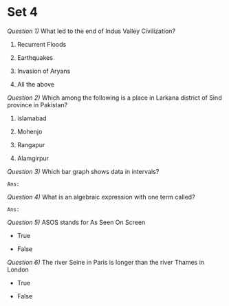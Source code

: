 #	Set 4

_Question 1)_	What led to the end of Indus Valley Civilization?

1.	Recurrent Floods

1.	Earthquakes

1.	Invasion of Aryans

1.	All the above




_Question 2)_	Which among the following is a place in Larkana district of Sind province in Pakistan?

1.	islamabad

1.	Mohenjo

1.	Rangapur

1.	Alamgirpur




_Question 3)_	Which bar graph shows data in intervals?

	Ans:




_Question 4)_	What is an algebraic expression with one term called?

	Ans:




_Question 5)_	ASOS stands for As Seen On Screen

*	True

*	False




_Question 6)_	The river Seine in Paris is longer than the river Thames in London

*	True

*	False




